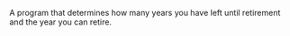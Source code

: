 A program that determines how many years you have
left until retirement and the year you can retire.
